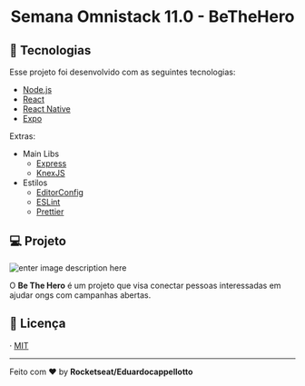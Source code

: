 <h1 align="center">
    Semana Omnistack 11.0 - BeTheHero

## :rocket: Tecnologias

Esse projeto foi desenvolvido com as seguintes tecnologias:

- [Node.js](https://nodejs.org/en/)
- [React](https://reactjs.org)
- [React Native](https://facebook.github.io/react-native/)
- [Expo](https://expo.io/)

Extras:

- Main Libs
  - [Express](https://expressjs.com/pt-br/)
  - [KnexJS](http://knexjs.org/)
- Estilos
  - [EditorConfig](https://editorconfig.org/)
  - [ESLint](https://eslint.org/)
  - [Prettier](https://prettier.io/)

## 💻 Projeto

![enter image description here](https://i.imgur.com/bIZ9soV.png)

O **Be The Hero** é um projeto que visa conectar pessoas interessadas em ajudar ongs com campanhas abertas.


## :memo: Licença

· [MIT](https://opensource.org/licenses/MIT)

---

Feito com ❤️ by **Rocketseat/Eduardocappellotto**
